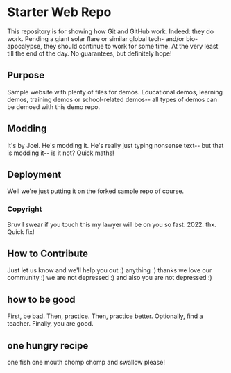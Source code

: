 # Starter Web Repo

This repository is for showing how Git and GitHub work. Indeed: they do work. Pending a giant solar flare or similar global tech- and/or bio-apocalypse, they should continue to work for some time. At the very least till the end of the day. No guarantees, but definitely hope!

## Purpose

Sample website with plenty of files for demos. Educational demos, learning demos, training demos or school-related demos-- all types of 
demos can be demoed with this demo repo. 

## Modding 

It's by Joel. He's modding it. He's really just typing nonsense text-- but that is modding it-- is it not?
Quick maths!

## Deployment

Well we're just putting it on the forked sample repo of course. 

### Copyright
Bruv I swear if you touch this my lawyer will be on you so fast. 2022. thx. 
Quick fix!


## How to Contribute
Just let us know and we'll help you out :) anything :) thanks we love our community :) we are not depressed :) and also you are not depressed :)


## how to be good
First, be bad.
Then, practice.
Then, practice better.
Optionally, find a teacher.
Finally, you are good.

## one hungry recipe
one fish
one mouth
chomp chomp
and swallow please!